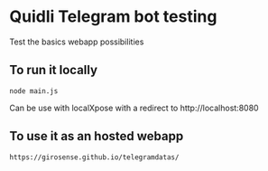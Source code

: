 # Quidli Telegram bot testing

Test the basics webapp possibilities

## To run it locally

    node main.js

Can be use with localXpose with a redirect to http://localhost:8080

## To use it as an hosted webapp

    https://girosense.github.io/telegramdatas/
